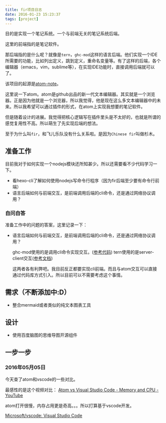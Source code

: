 ```yaml
---
title: fir项目日志
date: 2016-01-23 15:23:37
tags: [project]
---
```


目的是实现一个笔记系统。一个与前端无关的笔记系统后端。

这里的前端指的是笔记软件。

那后端指的是什么呢？就像是`tern`，`ghc-mod`这样的语言后端。他们实现一个IDE所需要的功能，比如列出定义，跳到定义，重命名变量等。有了这样的后端，各个编辑器（emacs，vim，sublime等），在实现IDE功能时，直接调用后端就可以了。

该项目的起源是[atom-note](/2015/10/01/atom-note项目日志/)。

这里说一下atom。atom是github出品的新一代文本编辑器。其实就是一个浏览器。正是因为他就是一个浏览器，所以我觉得，他是现在这么多文本编辑器中的未来。所以我希望可以通过插件的形式，在atom上实现我想要的笔记软件。

但是随着设计的进展。我觉得把核心逻辑写在插件里头是不太好的，也就是所谓的感觉复用性不高。所以萌生了先实现后端的想法。

至于为什么叫`fir`，和飞儿乐队没有什么关系啦。是因为`Chinese fir`叫做杉木。

## 准备工作
目前我对于如何实现一个nodejs模块还所知甚少。所以还需要看不少代码学习一下。

- 看hexo-cli了解如何使用nodejs写命令行程序（因为fir后端至少要有命令行前端）
- 语言后端如何与前端交互，是前端调用后端的cli命令，还是通过网络协议调用？

### 自问自答
准备工作中的问题的答案，这里记录一下：
- 语言后端如何与前端交互，是前端调用后端的cli命令，还是通过网络协议调用？
  
  ghc-mod使用的是调用cli命令实现交互。([参考代码][ghcmod.py])
  tern使用的是server-client交互([参考文档][tern_server_doc])

  这两者各有利弊吧。我目前反正都要实现cli前端。而且与atom交互可以直接通过代码库方式引入。所以目前可以不需要考虑这个事情。

## 需求（不断添加中:D）

- 整合mermaid或者类似的纯文本图表工具

## 设计

- 使用百度脑图的思维导图开源组件

## 一步一步
### 2016年05月05日
今天查了atom和vscode的一些对比。

最感性的是这个视频对比：
[Atom vs Visual Studio Code - Memory and CPU - YouTube](https://www.youtube.com/watch?v=jBuizwplv1k&ab_channel=JoshuaWulf)

atom打开很慢，内存占用更是奇高。。。所以打算基于vscode开发。

[Microsoft/vscode: Visual Studio Code](https://github.com/Microsoft/vscode)


[ghcmod.py]: https://github.com/SublimeHaskell/SublimeHaskell/blob/e622d39d05c0f74b8ca9ae760b495bcf54828684/ghcmod.py
[tern_server_doc]: http://ternjs.net/doc/manual.html#server



